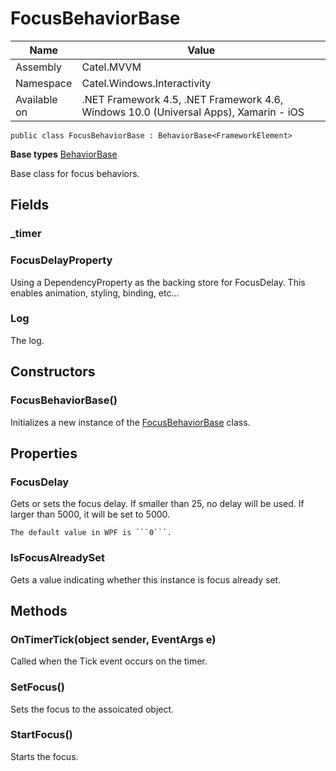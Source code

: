 

# FocusBehaviorBase

Name|Value
---|---
Assembly|Catel.MVVM
Namespace|Catel.Windows.Interactivity
Available on|.NET Framework 4.5, .NET Framework 4.6, Windows 10.0 (Universal Apps), Xamarin - iOS

```
public class FocusBehaviorBase : BehaviorBase<FrameworkElement>
```

**Base types**
[BehaviorBase]()


Base class for focus behaviors.



## Fields

### _timer

### FocusDelayProperty

Using a DependencyProperty as the backing store for FocusDelay.  This enables animation, styling, binding, etc...



### Log

The log.



## Constructors

### FocusBehaviorBase()

Initializes a new instance of the [FocusBehaviorBase](#) class.



## Properties

### FocusDelay

Gets or sets the focus delay. If smaller than 25, no delay will be used. If larger than 5000, it will be set to 5000.
    


    The default value in WPF is ```0```.



### IsFocusAlreadySet

Gets a value indicating whether this instance is focus already set.



## Methods

### OnTimerTick(object sender, EventArgs e)

Called when the Tick event occurs on the timer.



### SetFocus()

Sets the focus to the assoicated object.



### StartFocus()

Starts the focus.



